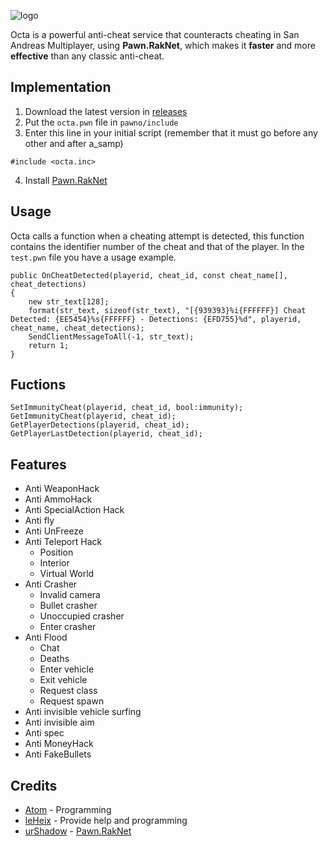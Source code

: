 ![logo](https://i.imgur.com/RwQNuf4.png)

Octa is a powerful anti-cheat service that counteracts cheating in San Andreas Multiplayer, using **Pawn.RakNet**, which makes it **faster** and more **effective** than any classic anti-cheat.


## Implementation

1. Download the latest version in [releases](https://github.com/RealAtom/octa-anticheat/releases)
2. Put the `octa.pwn` file in `pawno/include`
3. Enter this line in your initial script (remember that it must go before any other and after a_samp)
```pawn
#include <octa.inc>
```
4. Install [Pawn.RakNet](https://github.com/urShadow/Pawn.RakNet/)

## Usage
Octa calls a function when a cheating attempt is detected, this function contains the identifier number of the cheat and that of the player. In the `test.pwn` file you have a usage example.

```pawn
public OnCheatDetected(playerid, cheat_id, const cheat_name[], cheat_detections)
{
	new str_text[128];
	format(str_text, sizeof(str_text), "[{939393}%i{FFFFFF}] Cheat Detected: {EE5454}%s{FFFFFF} - Detections: {EFD755}%d", playerid, cheat_name, cheat_detections);
	SendClientMessageToAll(-1, str_text);
	return 1;
}
```

## Fuctions
```pawn
SetImmunityCheat(playerid, cheat_id, bool:immunity);
GetImmunityCheat(playerid, cheat_id);
GetPlayerDetections(playerid, cheat_id);
GetPlayerLastDetection(playerid, cheat_id);
```

## Features
* Anti WeaponHack
* Anti AmmoHack
* Anti SpecialAction Hack
* Anti fly
* Anti UnFreeze
* Anti Teleport Hack
	- Position
	- Interior
	- Virtual World
* Anti Crasher
	- Invalid camera
	- Bullet crasher
	- Unoccupied crasher
	- Enter crasher
* Anti Flood
	- Chat
	- Deaths
	- Enter vehicle
	- Exit vehicle
	- Request class
	- Request spawn
* Anti invisible vehicle surfing
* Anti invisible aim
* Anti spec
* Anti MoneyHack
* Anti FakeBullets

## Credits
* [Atom](https://github.com/RealAtom) - Programming
* [leHeix](https://github.com/leHeix) - Provide help and programming
* [urShadow](https://github.com/urShadow) - [Pawn.RakNet](https://github.com/urShadow/Pawn.RakNet/)
